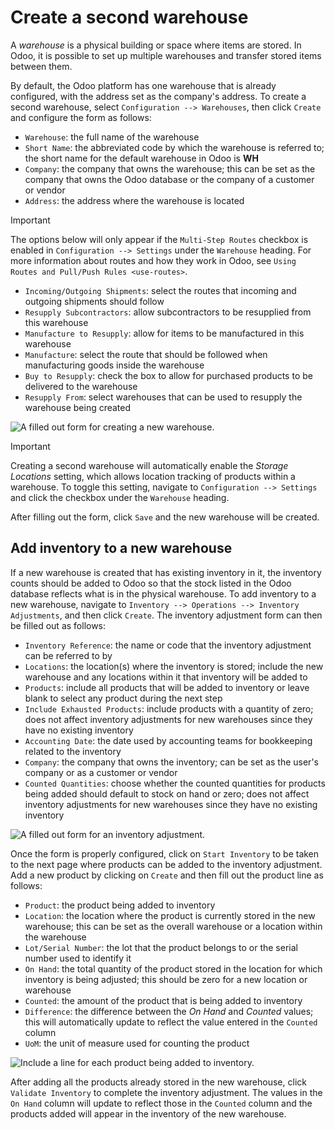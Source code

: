 # Create a second warehouse

A *warehouse* is a physical building or space where items are stored. In
Odoo, it is possible to set up multiple warehouses and transfer stored
items between them.

By default, the Odoo platform has one warehouse that is already
configured, with the address set as the company's address. To create a
second warehouse, select `Configuration -->
Warehouses`, then click `Create` and configure the form as follows:

  - `Warehouse`: the full name of the warehouse
  - `Short Name`: the abbreviated code by which the warehouse is
    referred to; the short name for the default warehouse in Odoo is
    **WH**
  - `Company`: the company that owns the warehouse; this can be set as
    the company that owns the Odoo database or the company of a customer
    or vendor
  - `Address`: the address where the warehouse is located

<div class="important">

<div class="title">

Important

</div>

The options below will only appear if the `Multi-Step Routes` checkbox
is enabled in `Configuration --> Settings` under the `Warehouse`
heading. For more information about routes and how they work in Odoo,
see `Using Routes and Pull/Push Rules
<use-routes>`.

</div>

  - `Incoming/Outgoing Shipments`: select the routes that incoming and
    outgoing shipments should follow
  - `Resupply Subcontractors`: allow subcontractors to be resupplied
    from this warehouse
  - `Manufacture to Resupply`: allow for items to be manufactured in
    this warehouse
  - `Manufacture`: select the route that should be followed when
    manufacturing goods inside the warehouse
  - `Buy to Resupply`: check the box to allow for purchased products to
    be delivered to the warehouse
  - `Resupply From`: select warehouses that can be used to resupply the
    warehouse being created

![A filled out form for creating a new
warehouse.](create_a_second_warehouse/new-warehouse-configuration.png)

<div class="important">

<div class="title">

Important

</div>

Creating a second warehouse will automatically enable the *Storage
Locations* setting, which allows location tracking of products within a
warehouse. To toggle this setting, navigate to `Configuration -->
Settings` and click the checkbox under the `Warehouse` heading.

</div>

After filling out the form, click `Save` and the new warehouse will be
created.

## Add inventory to a new warehouse

If a new warehouse is created that has existing inventory in it, the
inventory counts should be added to Odoo so that the stock listed in the
Odoo database reflects what is in the physical warehouse. To add
inventory to a new warehouse, navigate to `Inventory -->
Operations --> Inventory Adjustments`, and then click `Create`. The
inventory adjustment form can then be filled out as follows:

  - `Inventory Reference`: the name or code that the inventory
    adjustment can be referred to by
  - `Locations`: the location(s) where the inventory is stored; include
    the new warehouse and any locations within it that inventory will be
    added to
  - `Products`: include all products that will be added to inventory or
    leave blank to select any product during the next step
  - `Include Exhausted Products`: include products with a quantity of
    zero; does not affect inventory adjustments for new warehouses since
    they have no existing inventory
  - `Accounting Date`: the date used by accounting teams for bookkeeping
    related to the inventory
  - `Company`: the company that owns the inventory; can be set as the
    user's company or as a customer or vendor
  - `Counted Quantities`: choose whether the counted quantities for
    products being added should default to stock on hand or zero; does
    not affect inventory adjustments for new warehouses since they have
    no existing inventory

![A filled out form for an inventory
adjustment.](create_a_second_warehouse/inventory-adjustment-configuration.png)

Once the form is properly configured, click on `Start Inventory` to be
taken to the next page where products can be added to the inventory
adjustment. Add a new product by clicking on `Create` and then fill out
the product line as follows:

  - `Product`: the product being added to inventory
  - `Location`: the location where the product is currently stored in
    the new warehouse; this can be set as the overall warehouse or a
    location within the warehouse
  - `Lot/Serial Number`: the lot that the product belongs to or the
    serial number used to identify it
  - `On Hand`: the total quantity of the product stored in the location
    for which inventory is being adjusted; this should be zero for a new
    location or warehouse
  - `Counted`: the amount of the product that is being added to
    inventory
  - `Difference`: the difference between the *On Hand* and *Counted*
    values; this will automatically update to reflect the value entered
    in the `Counted` column
  - `UoM`: the unit of measure used for counting the product

![Include a line for each product being added to
inventory.](create_a_second_warehouse/product-line-configuration.png)

After adding all the products already stored in the new warehouse, click
`Validate
Inventory` to complete the inventory adjustment. The values in the `On
Hand` column will update to reflect those in the `Counted` column and
the products added will appear in the inventory of the new warehouse.
